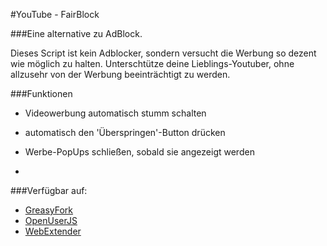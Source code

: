 #YouTube - FairBlock


###Eine alternative zu AdBlock.

Dieses Script ist kein Adblocker, sondern versucht die Werbung so dezent wie möglich zu halten.
Unterschtütze deine Lieblings-Youtuber, ohne allzusehr von der Werbung beeinträchtigt zu werden.

###Funktionen

- Videowerbung automatisch stumm schalten
- automatisch den 'Überspringen'-Button drücken
- Werbe-PopUps schließen, sobald sie angezeigt werden

-
###Verfügbar auf:

- [GreasyFork](https://greasyfork.org/de/scripts/13725-youtube-fair-ad-block "YouTube FairBlock")
- [OpenUserJS](https://openuserjs.org/scripts/VVind0wM4ker/YouTube_FairBlock "YouTube FairBlock")
- [WebExtender](http://www.webextender.net/scripts/show/487464.html "YouTube FairBlock")
